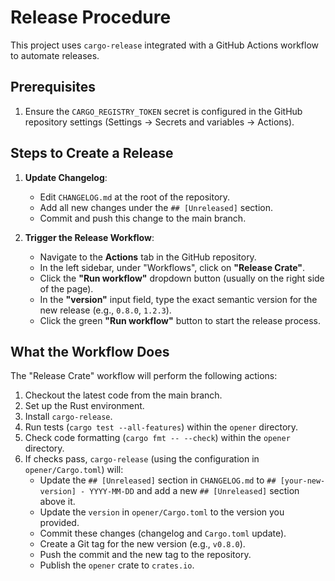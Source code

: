 # Release Procedure

This project uses `cargo-release` integrated with a GitHub Actions workflow to automate releases.

## Prerequisites

1. Ensure the `CARGO_REGISTRY_TOKEN` secret is configured in the GitHub repository settings (Settings -> Secrets and variables -> Actions).

## Steps to Create a Release

1. **Update Changelog**:
    - Edit `CHANGELOG.md` at the root of the repository.
    - Add all new changes under the `## [Unreleased]` section.
    - Commit and push this change to the main branch.

2. **Trigger the Release Workflow**:
    - Navigate to the **Actions** tab in the GitHub repository.
    - In the left sidebar, under "Workflows", click on **"Release Crate"**.
    - Click the **"Run workflow"** dropdown button (usually on the right side of the page).
    - In the **"version"** input field, type the exact semantic version for the new release (e.g., `0.8.0`, `1.2.3`).
    - Click the green **"Run workflow"** button to start the release process.

## What the Workflow Does

The "Release Crate" workflow will perform the following actions:

1. Checkout the latest code from the main branch.
2. Set up the Rust environment.
3. Install `cargo-release`.
4. Run tests (`cargo test --all-features`) within the `opener` directory.
5. Check code formatting (`cargo fmt -- --check`) within the `opener` directory.
6. If checks pass, `cargo-release` (using the configuration in `opener/Cargo.toml`) will:
    - Update the `## [Unreleased]` section in `CHANGELOG.md` to `## [your-new-version] - YYYY-MM-DD` and add a new `## [Unreleased]` section above it.
    - Update the `version` in `opener/Cargo.toml` to the version you provided.
    - Commit these changes (changelog and `Cargo.toml` update).
    - Create a Git tag for the new version (e.g., `v0.8.0`).
    - Push the commit and the new tag to the repository.
    - Publish the `opener` crate to `crates.io`.
